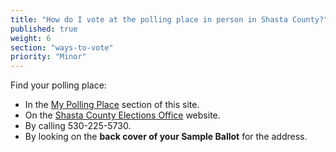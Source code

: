 ```yaml
---
title: "How do I vote at the polling place in person in Shasta County?"
published: true
weight: 6
section: "ways-to-vote"
priority: "Minor"
---
```


Find your polling place:  

- In the [My Polling Place](#section-my-polling-place) section of this site.  
- On the [Shasta County Elections Office](https://www.elections.co.shasta.ca.us/voting/voter-lookups/my-polling-site/#Search) website.  
- By calling 530-225-5730.  
- By looking on the **back cover of your Sample Ballot** for the address.  
